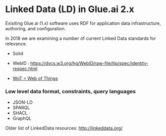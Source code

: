 # Linked Data (LD) in Glue.ai 2.x

Exisiting Glue.ai (1.x) software uses RDF for application
data infrastructure, authoring, and configuration.

In 2018 we are examining a number of current Linked Data
standards for relevance.



+ Solid
+ WebID : https://dvcs.w3.org/hg/WebID/raw-file/tip/spec/identity-respec.html

+ [WoT = Web of Things](WebOfThingsGlue.md)

### Low level data format, constraints, query languages
+ JSON-LD
+ SPARQL
+ SHACL
+ GraphQL

Older list of LinkedData resources:  http://linkeddata.org/

